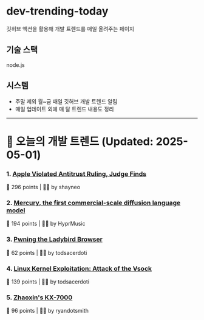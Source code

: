 # dev-trending-today
깃허브 액션을 활용해 개발 트렌드를 매일 올려주는 페이지

## 기술 스택
node.js
## 시스템
- 주말 제외 월~금 매일 깃허브 개발 트렌드 알림
- 매일 업데이트 외에 매 달 트렌드 내용도 정리
---

# 📰 오늘의 개발 트렌드 (Updated: 2025-05-01)

### 1. [Apple Violated Antitrust Ruling, Judge Finds](https://www.wsj.com/tech/apple-violated-antitrust-ruling-federal-judge-finds-66b85957)
💬 296 points | 🧑‍💻 by shayneo

### 2. [Mercury, the first commercial-scale diffusion language model](https://www.inceptionlabs.ai/introducing-mercury)
💬 194 points | 🧑‍💻 by HyprMusic

### 3. [Pwning the Ladybird Browser](https://jessie.cafe/posts/pwning-ladybirds-libjs/)
💬 62 points | 🧑‍💻 by todsacerdoti

### 4. [Linux Kernel Exploitation: Attack of the Vsock](https://hoefler.dev/articles/vsock.html)
💬 139 points | 🧑‍💻 by todsacerdoti

### 5. [Zhaoxin's KX-7000](https://chipsandcheese.com/p/zhaoxins-kx-7000)
💬 96 points | 🧑‍💻 by ryandotsmith

